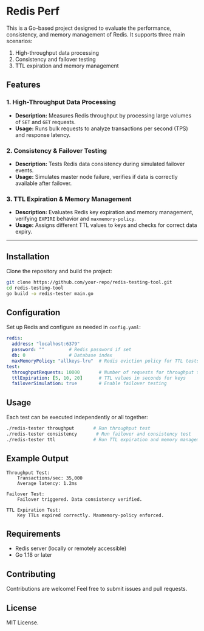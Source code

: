 # Redis Perf

This is a Go-based project designed to evaluate the performance, consistency, and memory management of Redis. It supports three main scenarios:
1. High-throughput data processing
2. Consistency and failover testing
3. TTL expiration and memory management

## Features

### 1. High-Throughput Data Processing
- **Description:** Measures Redis throughput by processing large volumes of `SET` and `GET` requests.
- **Usage:** Runs bulk requests to analyze transactions per second (TPS) and response latency.

### 2. Consistency & Failover Testing
- **Description:** Tests Redis data consistency during simulated failover events.
- **Usage:** Simulates master node failure, verifies if data is correctly available after failover.

### 3. TTL Expiration & Memory Management
- **Description:** Evaluates Redis key expiration and memory management, verifying `EXPIRE` behavior and `maxmemory-policy`.
- **Usage:** Assigns different TTL values to keys and checks for correct data expiry.

---

## Installation

Clone the repository and build the project:
```bash
git clone https://github.com/your-repo/redis-testing-tool.git
cd redis-testing-tool
go build -o redis-tester main.go
```

## Configuration

Set up Redis and configure as needed in `config.yaml`:
```yaml
redis:
  address: "localhost:6379"
  password: ""         # Redis password if set
  db: 0                # Database index
  maxMemoryPolicy: "allkeys-lru"  # Redis eviction policy for TTL tests
test:
  throughputRequests: 10000       # Number of requests for throughput test
  ttlExpiration: [5, 10, 20]      # TTL values in seconds for keys
  failoverSimulation: true        # Enable failover testing
```

## Usage

Each test can be executed independently or all together:
```bash
./redis-tester throughput       # Run throughput test
./redis-tester consistency       # Run failover and consistency test
./redis-tester ttl              # Run TTL expiration and memory management test
```

## Example Output

```
Throughput Test:
    Transactions/sec: 35,000
    Average latency: 1.2ms

Failover Test:
    Failover triggered. Data consistency verified.

TTL Expiration Test:
    Key TTLs expired correctly. Maxmemory-policy enforced.
```

## Requirements

- Redis server (locally or remotely accessible)
- Go 1.18 or later

## Contributing

Contributions are welcome! Feel free to submit issues and pull requests.

## License

MIT License.